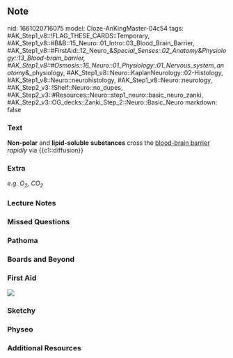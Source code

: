 ## Note
nid: 1661020716075
model: Cloze-AnKingMaster-04c54
tags: #AK_Step1_v8::!FLAG_THESE_CARDS::Temporary, #AK_Step1_v8::#B&B::15_Neuro::01_Intro::03_Blood_Brain_Barrier, #AK_Step1_v8::#FirstAid::12_Neuro_&_Special_Senses::02_Anatomy_&_Physiology::13_Blood-brain_barrier, #AK_Step1_v8::#Osmosis::16_Neuro::01_Physiology::01_Nervous_system_anatomy_&_physiology, #AK_Step1_v8::Neuro::KaplanNeurology::02-Histology, #AK_Step1_v8::Neuro::neurohistology, #AK_Step1_v8::Neuro::neurology, #AK_Step2_v3::!Shelf::Neuro::no_dupes, #AK_Step2_v3::#Resources::Neuro::step1_neuro::basic_neuro_zanki, #AK_Step2_v3::OG_decks::Zanki_Step_2::Neuro::Basic_Neuro
markdown: false

### Text
<div>
  <b>Non-polar</b> and <b>lipid-soluble</b> <b>substances</b> cross
  the <u>blood-brain barrier</u> <i>rapidly</i> via
  {{c1::diffusion}}
</div>

### Extra
<i>e.g. O<sub>2</sub>, CO<sub>2</sub></i>

### Lecture Notes


### Missed Questions


### Pathoma


### Boards and Beyond


### First Aid
<img src="tmpESoqjI.png">

### Sketchy


### Physeo


### Additional Resources

